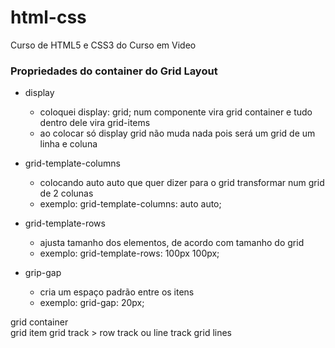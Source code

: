 # html-css
 Curso de HTML5 e CSS3 do Curso em Video


### Propriedades do container do Grid Layout

- display
    * coloquei display: grid; num componente vira grid container e tudo dentro dele vira grid-items
    * ao colocar só display grid não muda nada pois será um grid de um linha e coluna

- grid-template-columns
    * colocando auto auto que quer dizer para o grid transformar num grid de 2 colunas
    * exemplo: grid-template-columns: auto auto;

- grid-template-rows
    * ajusta tamanho dos elementos, de acordo com tamanho do grid
    * exemplo: grid-template-rows: 100px 100px;

- grip-gap
    * cria um espaço padrão entre os itens
    * exemplo: grid-gap: 20px;


grid container  
grid item
grid track > row track ou line track
grid lines
